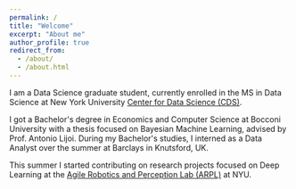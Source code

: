 ```yaml
---
permalink: /
title: "Welcome"
excerpt: "About me"
author_profile: true
redirect_from: 
  - /about/
  - /about.html
---
```


I am a Data Science graduate student, currently enrolled in the MS in Data Science at New York University [Center for Data Science (CDS)](https://cds.nyu.edu).

I got a Bachelor's degree in Economics and Computer Science at Bocconi University with a thesis focused on Bayesian Machine Learning, advised by Prof. Antonio Lijoi. During my Bachelor's studies, I interned as a Data Analyst over the summer at Barclays in Knutsford, UK.

This summer I started contributing on research projects focused on Deep Learning at the [Agile Robotics and Perception Lab (ARPL)](https://wp.nyu.edu/arpl/) at NYU.